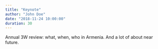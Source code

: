 ```yaml
---
title: "Keynote"
author: "John Doe"
date: "2018-11-24 10:00:00"
duration: 30
---
```


Annual 3W review: what, when, who in Armenia. And a lot of about near future.
